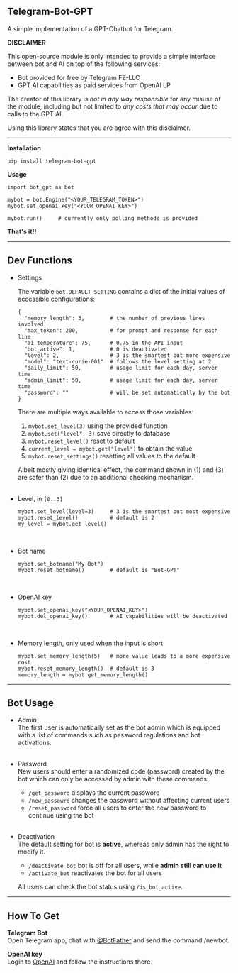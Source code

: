 ## Telegram-Bot-GPT

A simple implementation of a GPT-Chatbot for Telegram.

**DISCLAIMER**

This open-source module is only intended to provide a simple interface between bot and AI on top of the following services:
- Bot provided for free by Telegram FZ-LLC
- GPT AI capabilities as paid services from OpenAI LP

The creator of this library is _not in any way responsible_ for any misuse of the module, including but not limited to _any costs that may occur_ due to calls to the GPT AI.

Using this library states that you are agree with this disclaimer.

---

**Installation**
```
pip install telegram-bot-gpt
```

**Usage**
```
import bot_gpt as bot

mybot = bot.Engine("<YOUR_TELEGRAM_TOKEN>")
mybot.set_openai_key("<YOUR_OPENAI_KEY>")

mybot.run()     # currently only polling methode is provided
```

**That's it!!**

---

## Dev Functions

- Settings

  The variable `bot.DEFAULT_SETTING` contains a dict of the initial values of accessible configurations:

  ```
  {
    "memory_length": 3,        # the number of previous lines involved
    "max_token": 200,          # for prompt and response for each line
    "ai_temperature": 75,      # 0.75 in the API input
    "bot_active": 1,           # 0 is deactivated
    "level": 2,                # 3 is the smartest but more expensive
    "model": "text-curie-001"  # follows the level setting at 2
    "daily_limit": 50,         # usage limit for each day, server time
    "admin_limit": 50,         # usage limit for each day, server time
    "password": ""             # will be set automatically by the bot
  }
  ```
  
  There are multiple ways available to access those variables:

  1. `mybot.set_level(3)` using the provided function 
  2. `mybot.set("level", 3)` save directly to database
  3. `mybot.reset_level()` reset to default
  4. `current_level = mybot.get("level")` to obtain the value
  5. `mybot.reset_settings()` resetting all values to the default

  Albeit mostly giving identical effect, the command shown in (1) and (3) are safer than (2) due to an additional checking mechanism.
  <br><br>


- Level, in `[0..3]`
  ```
  mybot.set_level(level=3)     # 3 is the smartest but most expensive
  mybot.reset_level()          # default is 2
  my_level = mybot.get_level()
  ```
  <br>

- Bot name
  ```
  mybot.set_botname("My Bot")
  mybot.reset_botname()        # default is "Bot-GPT"
  ```
  <br>

- OpenAI key
  ```
  mybot.set_openai_key("<YOUR_OPENAI_KEY>")
  mybot.del_openai_key()       # AI capabilities will be deactivated
  ```
  <br>

- Memory length, only used when the input is short
  ```
  mybot.set_memory_length(5)   # more value leads to a more expensive cost
  mybot.reset_memory_length()  # default is 3
  memory_length = mybot.get_memory_length()
  ```

---

## Bot Usage

- Admin<br>
  The first user is automatically set as the bot admin which is equipped with a list of commands such as password regulations and bot activations.
  <br><br>

- Password<br>
  New users should enter a randomized code (password) created by the bot which can only be accessed by admin with these commands:

  - `/get_password` displays the current password
  - `/new_passowrd` changes the password without affecting current users
  - `/reset_password` force all users to enter the new password to continue using the bot
  <br><br>

- Deactivation<br>
  The default setting for bot is **active**, whereas only admin has the right to modify it.
  - `/deactivate_bot` bot is off for all users, while **admin still can use it**
  - `/activate_bot` reactivates the bot for all users

  All users can check the bot status using `/is_bot_active`.


---

## How To Get

**Telegram Bot**<br>
Open Telegram app, chat with [@BotFather](https://t.me/BotFather) and send the command /newbot.

**OpenAI key**<br>
Login to [OpenAI](https://platform.openai.com/account/api-keys) and follow the instructions there.
